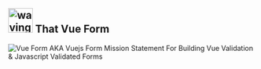 
## <img src='https://api.github.com/images/icons/emoji/coffee.png' height='50' width='50' alt="waving that vuejs form introduction & purpose title"/> That Vue Form 

![Vue Form AKA Vuejs Form Mission Statement For Building Vue Validation & Javascript Validated Forms](https://github.com/zhorton34/vuejs-form/raw/master/bundler/vuejs-form-purpose-statement.png "Vue JS Form Package Purpose Journal Text")





